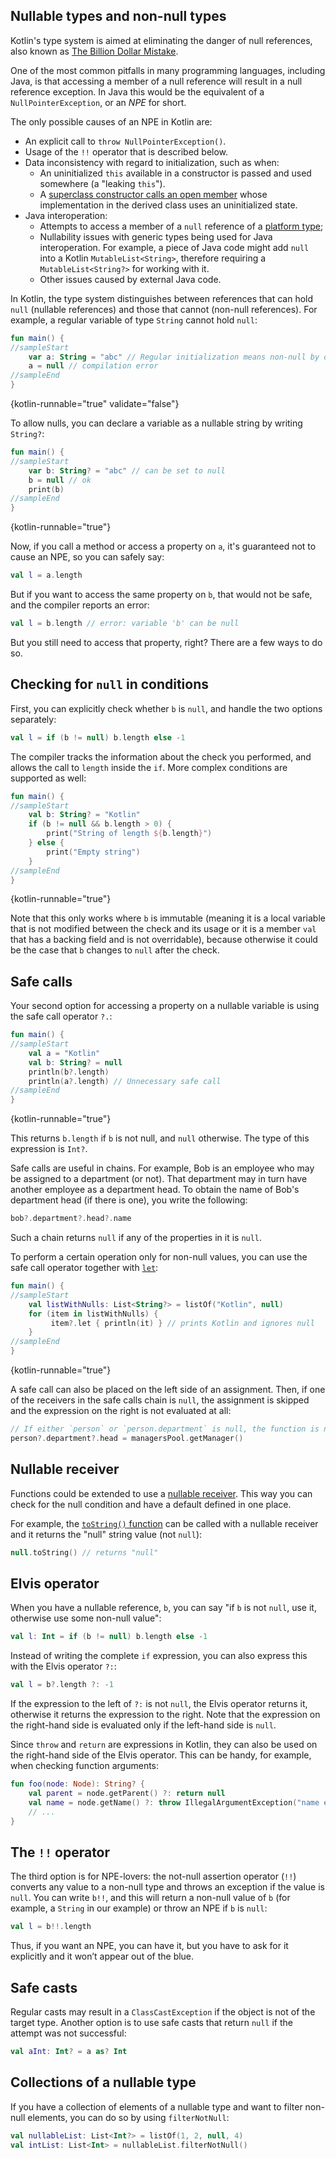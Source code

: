 [//]: # (title: Null safety)

## Nullable types and non-null types

Kotlin's type system is aimed at eliminating the danger of null references, also known as [The Billion Dollar Mistake](https://en.wikipedia.org/wiki/Tony_Hoare#Apologies_and_retractions).

One of the most common pitfalls in many programming languages, including Java, is that accessing a member of a null
reference will result in a null reference exception. In Java this would be the equivalent of a `NullPointerException`,
or an _NPE_ for short.

The only possible causes of an NPE in Kotlin are:

* An explicit call to `throw NullPointerException()`.
* Usage of the `!!` operator that is described below.
* Data inconsistency with regard to initialization, such as when:
  * An uninitialized `this` available in a constructor is passed and used somewhere (a "leaking `this`").
  * A [superclass constructor calls an open member](inheritance.md#derived-class-initialization-order) whose implementation
  in the derived class uses an uninitialized state.
* Java interoperation:
  * Attempts to access a member of a `null` reference of a [platform type](java-interop.md#null-safety-and-platform-types);
  * Nullability issues with generic types being used for Java interoperation. For example, a piece of Java code might add
  `null` into a Kotlin `MutableList<String>`, therefore requiring a `MutableList<String?>` for working with it.
  * Other issues caused by external Java code.

In Kotlin, the type system distinguishes between references that can hold `null` (nullable references) and those that
cannot (non-null references).
For example, a regular variable of type `String` cannot hold `null`:

```kotlin
fun main() {
//sampleStart
    var a: String = "abc" // Regular initialization means non-null by default
    a = null // compilation error
//sampleEnd
}
```
{kotlin-runnable="true" validate="false"}

To allow nulls, you can declare a variable as a nullable string by writing `String?`:

```kotlin
fun main() {
//sampleStart
    var b: String? = "abc" // can be set to null
    b = null // ok
    print(b)
//sampleEnd
}
```
{kotlin-runnable="true"}

Now, if you call a method or access a property on `a`, it's guaranteed not to cause an NPE, so you can safely say:

```kotlin
val l = a.length
```

But if you want to access the same property on `b`, that would not be safe, and the compiler reports an error:

```kotlin
val l = b.length // error: variable 'b' can be null
```

But you still need to access that property, right? There are a few ways to do so.

## Checking for `null` in conditions

First, you can explicitly check whether `b` is `null`, and handle the two options separately:

```kotlin
val l = if (b != null) b.length else -1
```

The compiler tracks the information about the check you performed, and allows the call to `length` inside the `if`.
More complex conditions are supported as well:

```kotlin
fun main() {
//sampleStart
    val b: String? = "Kotlin"
    if (b != null && b.length > 0) {
        print("String of length ${b.length}")
    } else {
        print("Empty string")
    }
//sampleEnd
}
```
{kotlin-runnable="true"}

Note that this only works where `b` is immutable (meaning it is a local variable that is not modified between the check and its
usage or it is a member `val` that has a backing field and is not overridable), because otherwise it could be the case
that `b` changes to `null` after the check.

## Safe calls

Your second option for accessing a property on a nullable variable is using the safe call operator `?.`:

```kotlin
fun main() {
//sampleStart
    val a = "Kotlin"
    val b: String? = null
    println(b?.length)
    println(a?.length) // Unnecessary safe call
//sampleEnd
}
```
{kotlin-runnable="true"}

This returns `b.length` if `b` is not null, and `null` otherwise. The type of this expression is `Int?`.

Safe calls are useful in chains. For example, Bob is an employee who may be assigned to a department (or not). That department
may in turn have another employee as a department head. To obtain the name of Bob's department head (if there is one),
you write the following:

```kotlin
bob?.department?.head?.name
```

Such a chain returns `null` if any of the properties in it is `null`.

To perform a certain operation only for non-null values, you can use the safe call operator together with
[`let`](https://kotlinlang.org/api/latest/jvm/stdlib/kotlin/let.html):

```kotlin
fun main() {
//sampleStart
    val listWithNulls: List<String?> = listOf("Kotlin", null)
    for (item in listWithNulls) {
         item?.let { println(it) } // prints Kotlin and ignores null
    }
//sampleEnd
}
```
{kotlin-runnable="true"}

A safe call can also be placed on the left side of an assignment. Then, if one of the receivers in the safe calls chain
is `null`, the assignment is skipped and the expression on the right is not evaluated at all:

```kotlin
// If either `person` or `person.department` is null, the function is not called:
person?.department?.head = managersPool.getManager()
```

## Nullable receiver

Functions could be extended to use a [nullable receiver](extensions.md#nullable-receiver).
This way you can check for the null condition and have a default defined in one place. 

For example, the [`toString()` function](https://kotlinlang.org/api/latest/jvm/stdlib/kotlin/to-string.html) can be called with a nullable receiver and it returns the "null" string value (not `null`):

```kotlin
null.toString() // returns "null"
```

## Elvis operator

When you have a nullable reference, `b`, you can say "if `b` is not `null`, use it, otherwise use some non-null value":

```kotlin
val l: Int = if (b != null) b.length else -1
```

Instead of writing the complete `if` expression, you can also express this with the Elvis operator `?:`:

```kotlin
val l = b?.length ?: -1
```

If the expression to the left of `?:` is not `null`, the Elvis operator returns it, otherwise it returns the expression
to the right.
Note that the expression on the right-hand side is evaluated only if the left-hand side is `null`.

Since `throw` and `return` are expressions in Kotlin, they can also be used on
the right-hand side of the Elvis operator. This can be handy, for example, when checking function arguments:

```kotlin
fun foo(node: Node): String? {
    val parent = node.getParent() ?: return null
    val name = node.getName() ?: throw IllegalArgumentException("name expected")
    // ...
}
```

## The `!!` operator

The third option is for NPE-lovers: the not-null assertion operator (`!!`) converts any value to a non-null
type and throws an exception if the value is `null`. You can write `b!!`, and this will return a non-null value of `b`
(for example, a `String` in our example) or throw an NPE if `b` is `null`:

```kotlin
val l = b!!.length
```

Thus, if you want an NPE, you can have it, but you have to ask for it explicitly and it won’t appear out of the blue.

## Safe casts

Regular casts may result in a `ClassCastException` if the object is not of the target type.
Another option is to use safe casts that return `null` if the attempt was not successful:

```kotlin
val aInt: Int? = a as? Int
```

## Collections of a nullable type

If you have a collection of elements of a nullable type and want to filter non-null elements, you can do so by using
`filterNotNull`:

```kotlin
val nullableList: List<Int?> = listOf(1, 2, null, 4)
val intList: List<Int> = nullableList.filterNotNull()
```

